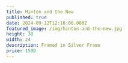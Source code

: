 ```yaml
---
title: Hinton and the New
published: true
date: 2024-09-12T12:16:00.000Z
featured_image: /img/hinton-and-the-new.jpg
height: 30
width: 24
description: Framed in Silver Frame
price: 1500
---
```

